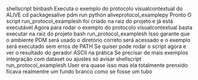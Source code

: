 shellscript
binbash
 Executa o exemplo do protocolo visualcontextual do ALIVE
cd packagesalive
pdm run python aliveprotocol_examplepy
Pronto O script run_protocol_examplesh foi criado na raiz do projeto e já está executável Agora para rodar o exemplo do protocolo visualcontextual basta executar na raiz do projeto
bash
run_protocol_examplesh
Isso garante que o ambiente PDM será usado o diretório correto será acessado e o exemplo será executado sem erros de PATH
Se quiser pode rodar o script agora e ver o resultado do gerador ASCII na prática Se precisar de mais exemplos integração com dataset ou ajustes só avisar
shellscript
run_protocol_examplesh
User
era quase isso mas ela totalmente prenxido ficava realmentre um fundo branco como se fosse um tubo